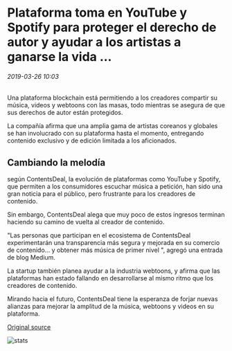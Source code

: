 # Plataforma toma en YouTube y Spotify para proteger el derecho de autor y ayudar a los artistas a ganarse la vida ...

###### 2019-03-26 10:03

Una plataforma blockchain está permitiendo a los creadores compartir su música, videos y webtoons con las masas, todo mientras se asegura de que sus derechos de autor están protegidos.

La compañía afirma que una amplia gama de artistas coreanos y globales se han involucrado con su plataforma hasta el momento, entregando contenido exclusivo y de edición limitada a los aficionados.

## Cambiando la melodía

según ContentsDeal, la evolución de plataformas como YouTube y Spotify, que permiten a los consumidores escuchar música a petición, han sido una gran noticia para el público, pero frustrante para los creadores de contenido.

Sin embargo, ContentsDeal alega que muy poco de estos ingresos terminan haciendo su camino de vuelta al creador de contenido.

"Las personas que participan en el ecosistema de ContentsDeal experimentarán una transparencia más segura y mejorada en su comercio de contenido... y obtener más música de primer nivel ", agregó una entrada de blog Medium.

La startup también planea ayudar a la industria webtoons, y afirma que las plataformas han estado fallando en desarrollarse al mismo ritmo que los creadores de contenido.

Mirando hacia el futuro, ContentsDeal tiene la esperanza de forjar nuevas alianzas para mejorar la amplitud de la música, webtoons y videos en su plataforma.

[Original source](https://cointelegraph.com/news/platform-takes-on-youtube-and-spotify-to-protect-copyright-and-help-artists-make-a-living)

![stats](https://c.statcounter.com/11760860/0/a89fa40b/1/ "stats")